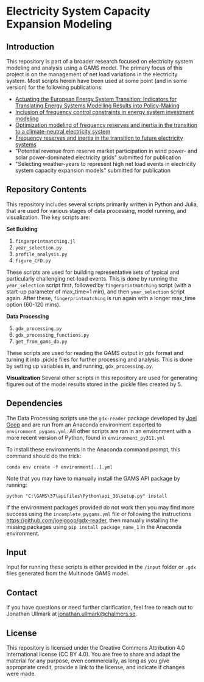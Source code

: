 # Electricity System Capacity Expansion Modeling

## Introduction

This repository is part of a broader research focused on electricity system modeling and analysis using a GAMS model. The primary focus of this project is on the management of net load variations in the electricity system. Most scripts herein have been used at some point (and in some version) for the following publications:
- [Actuating the European Energy System Transition: Indicators for Translating Energy Systems Modelling Results into Policy-Making](https://doi.org/10.3389/fenrg.2021.677208)
- [Inclusion of frequency control constraints in energy system investment modeling](https://doi.org/10.1016/j.renene.2021.03.114)
- [Optimization modeling of frequency reserves and inertia in the transition to a climate-neutral electricity system](https://research.chalmers.se/en/publication/530495)
- [Frequency reserves and inertia in the transition to future electricity systems](https://doi.org/10.1007/s12667-023-00568-1)
- "Potential revenue from reserve market participation in wind power- and solar power-dominated electricity grids" submitted for publication
- "Selecting weather-years to represent high net load events in electricity system capacity expansion models" submitted for publication


## Repository Contents

This repository includes several scripts primarily written in Python and Julia, that are used for various stages of data processing, model running, and visualization. The key scripts are:

**Set Building**

1.  `fingerprintmatching.jl`
2.  `year_selection.py`
3.  `profile_analysis.py`
4.  `figure_CFD.py`

These scripts are used for building representative sets of typical and particularly challenging net-load events. This is done by running the `year_selection` script first, followed by `fingerprintmatching` script (with a start-up parameter of max_time=1 min), and then `year_selection` script again. After these, `fingerprintmatching` is run again with a longer max_time option (60-120 mins). 

**Data Processing** 

5.  `gdx_processing.py`
6.  `gdx_processing_functions.py`
7.  `get_from_gams_db.py`

These scripts are used for reading the GAMS output in gdx format and turning it into .pickle files for further processing and analysis. This is done by setting up variables in, and running, `gdx_processing.py`.

**Visualization** Several other scripts in this repository are used for generating figures out of the model results stored in the .pickle files created by 5.


## Dependencies

The Data Processing scripts use the `gdx-reader` package developed by [Joel Goop](https://github.com/joelgoop/gdx-reader) and are run from an Anaconda environment exported to `environment_pygams.yml`. All other scripts are ran in an environment with a more recent version of Python, found in `environment_py311.yml`

To install these environments in the Anaconda command prompt, this command should do the trick:
```
conda env create -f environment[..].yml
```
Note that you may have to manually install the GAMS API package by running: 
```
python "C:\GAMS\37\apifiles\Python\api_36\setup.py" install
```

If the environment packages provided do not work then you may find more success using the `incomplete_pygams.yml` file or following the instructions https://github.com/joelgoop/gdx-reader, then manually installing the missing packages using `pip install package_name_1` in the Anaconda environment.

## Input 

Input for running these scripts is either provided in the `/input` folder or `.gdx` files generated from the Multinode GAMS model. 

## Contact

If you have questions or need further clarification, feel free to reach out to Jonathan Ullmark at <ins>jonathan.ullmark@chalmers.se</ins>.

## License

This repository is licensed under the Creative Commons Attribution 4.0 International license (CC BY 4.0). You are free to share and adapt the material for any purpose, even commercially, as long as you give appropriate credit, provide a link to the license, and indicate if changes were made.
